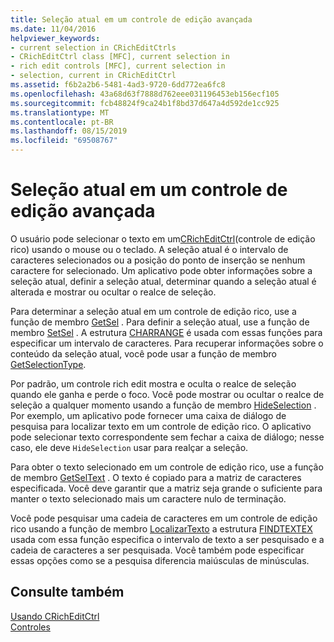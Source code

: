 ```yaml
---
title: Seleção atual em um controle de edição avançada
ms.date: 11/04/2016
helpviewer_keywords:
- current selection in CRichEditCtrls
- CRichEditCtrl class [MFC], current selection in
- rich edit controls [MFC], current selection in
- selection, current in CRichEditCtrl
ms.assetid: f6b2a2b6-5481-4ad3-9720-6dd772ea6fc8
ms.openlocfilehash: 43a68d63f7888d762eee031196453eb156ecf105
ms.sourcegitcommit: fcb48824f9ca24b1f8bd37d647a4d592de1cc925
ms.translationtype: MT
ms.contentlocale: pt-BR
ms.lasthandoff: 08/15/2019
ms.locfileid: "69508767"
---
```

# <a name="current-selection-in-a-rich-edit-control"></a>Seleção atual em um controle de edição avançada

O usuário pode selecionar o texto em um[CRichEditCtrl](../mfc/reference/cricheditctrl-class.md)(controle de edição rico) usando o mouse ou o teclado. A seleção atual é o intervalo de caracteres selecionados ou a posição do ponto de inserção se nenhum caractere for selecionado. Um aplicativo pode obter informações sobre a seleção atual, definir a seleção atual, determinar quando a seleção atual é alterada e mostrar ou ocultar o realce de seleção.

Para determinar a seleção atual em um controle de edição rico, use a função de membro [GetSel](../mfc/reference/cricheditctrl-class.md#getsel) . Para definir a seleção atual, use a função de membro [SetSel](../mfc/reference/cricheditctrl-class.md#setsel) . A estrutura [CHARRANGE](/windows/win32/api/richedit/ns-richedit-charrange) é usada com essas funções para especificar um intervalo de caracteres. Para recuperar informações sobre o conteúdo da seleção atual, você pode usar a função de membro [GetSelectionType](../mfc/reference/cricheditctrl-class.md#getselectiontype).

Por padrão, um controle rich edit mostra e oculta o realce de seleção quando ele ganha e perde o foco. Você pode mostrar ou ocultar o realce de seleção a qualquer momento usando a função de membro [HideSelection](../mfc/reference/cricheditctrl-class.md#hideselection) . Por exemplo, um aplicativo pode fornecer uma caixa de diálogo de pesquisa para localizar texto em um controle de edição rico. O aplicativo pode selecionar texto correspondente sem fechar a caixa de diálogo; nesse caso, ele deve `HideSelection` usar para realçar a seleção.

Para obter o texto selecionado em um controle de edição rico, use a função de membro [GetSelText](../mfc/reference/cricheditctrl-class.md#getseltext) . O texto é copiado para a matriz de caracteres especificada. Você deve garantir que a matriz seja grande o suficiente para manter o texto selecionado mais um caractere nulo de terminação.

Você pode pesquisar uma cadeia de caracteres em um controle de edição rico usando a função de membro [LocalizarTexto](../mfc/reference/cricheditctrl-class.md#findtext) a estrutura [FINDTEXTEX](/windows/win32/api/richedit/ns-richedit-findtextexw) usada com essa função especifica o intervalo de texto a ser pesquisado e a cadeia de caracteres a ser pesquisada. Você também pode especificar essas opções como se a pesquisa diferencia maiúsculas de minúsculas.

## <a name="see-also"></a>Consulte também

[Usando CRichEditCtrl](../mfc/using-cricheditctrl.md)<br/>
[Controles](../mfc/controls-mfc.md)
